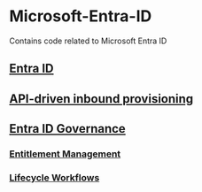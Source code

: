 # Microsoft-Entra-ID
Contains code related to Microsoft Entra ID

## [Entra ID](https://github.com/ChrFrohn/Entra/tree/main/Entra%20ID)

## [API-driven inbound provisioning](https://github.com/ChrFrohn/Entra/tree/main/API-driven%20inbound%20provisioning)

## [Entra ID Governance](https://github.com/ChrFrohn/Entra/tree/main/Governance)
### [Entitlement Management](https://github.com/ChrFrohn/Entra/tree/main/Governance/Entitlement%20Management)
### [Lifecycle Workflows](https://github.com/ChrFrohn/Entra/tree/main/Governance/LifecycleWorkflows)